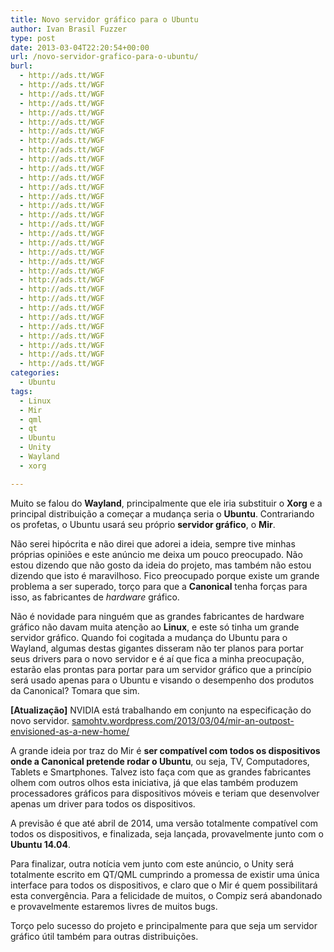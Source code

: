 ```yaml
---
title: Novo servidor gráfico para o Ubuntu
author: Ivan Brasil Fuzzer
type: post
date: 2013-03-04T22:20:54+00:00
url: /novo-servidor-grafico-para-o-ubuntu/
burl:
  - http://ads.tt/WGF
  - http://ads.tt/WGF
  - http://ads.tt/WGF
  - http://ads.tt/WGF
  - http://ads.tt/WGF
  - http://ads.tt/WGF
  - http://ads.tt/WGF
  - http://ads.tt/WGF
  - http://ads.tt/WGF
  - http://ads.tt/WGF
  - http://ads.tt/WGF
  - http://ads.tt/WGF
  - http://ads.tt/WGF
  - http://ads.tt/WGF
  - http://ads.tt/WGF
  - http://ads.tt/WGF
  - http://ads.tt/WGF
  - http://ads.tt/WGF
  - http://ads.tt/WGF
  - http://ads.tt/WGF
  - http://ads.tt/WGF
  - http://ads.tt/WGF
  - http://ads.tt/WGF
  - http://ads.tt/WGF
  - http://ads.tt/WGF
  - http://ads.tt/WGF
  - http://ads.tt/WGF
  - http://ads.tt/WGF
  - http://ads.tt/WGF
  - http://ads.tt/WGF
  - http://ads.tt/WGF
  - http://ads.tt/WGF
categories:
  - Ubuntu
tags:
  - Linux
  - Mir
  - qml
  - qt
  - Ubuntu
  - Unity
  - Wayland
  - xorg

---
```

Muito se falou do **Wayland**, principalmente que ele iria substituir o **Xorg** e a principal distribuição a começar a mudança seria o **Ubuntu**. Contrariando os profetas, o Ubuntu usará seu próprio **servidor gráfico**, o **Mir**.

Não serei hipócrita e não direi que adorei a ideia, sempre tive minhas próprias opiniões e este anúncio me deixa um pouco preocupado. Não estou dizendo que não gosto da ideia do projeto, mas também não estou dizendo que isto é maravilhoso. Fico preocupado porque existe um grande problema a ser superado, torço para que a **Canonical** tenha forças para isso, as fabricantes de _hardware_ gráfico.

Não é novidade para ninguém que as grandes fabricantes de hardware gráfico não davam muita atenção ao **Linux**, e este só tinha um grande servidor gráfico. Quando foi cogitada a mudança do Ubuntu para o Wayland, algumas destas gigantes disseram não ter planos para portar seus drivers para o novo servidor e é aí que fica a minha preocupação, estarão elas prontas para portar para um servidor gráfico que a princípio será usado apenas para o Ubuntu e visando o desempenho dos produtos da Canonical? Tomara que sim.

**[Atualização]** NVIDIA está trabalhando em conjunto na especificação do novo servidor. <a href="http://samohtv.wordpress.com/2013/03/04/mir-an-outpost-envisioned-as-a-new-home/" target="_blank" rel="nofollow">samohtv.wordpress.com/2013/03/04/mir-an-outpost-envisioned-as-a-new-home/</a>

A grande ideia por traz do Mir é **ser compatível com todos os dispositivos onde a Canonical pretende rodar o Ubuntu**, ou seja, TV, Computadores, Tablets e Smartphones. Talvez isto faça com que as grandes fabricantes olhem com outros olhos esta iniciativa, já que elas também produzem processadores gráficos para dispositivos móveis e teriam que desenvolver apenas um driver para todos os dispositivos.

A previsão é que até abril de 2014, uma versão totalmente compatível com todos os dispositivos, e finalizada, seja lançada, provavelmente junto com o **Ubuntu 14.04**.

Para finalizar, outra notícia vem junto com este anúncio, o Unity será totalmente escrito em QT/QML cumprindo a promessa de existir uma única interface para todos os dispositivos, e claro que o Mir é quem possibilitará esta convergência. Para a felicidade de muitos, o Compiz será abandonado e provavelmente estaremos livres de muitos bugs.

Torço pelo sucesso do projeto e principalmente para que seja um servidor gráfico útil também para outras distribuições.